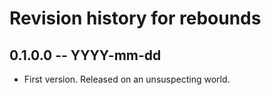 # Revision history for rebounds

## 0.1.0.0 -- YYYY-mm-dd

* First version. Released on an unsuspecting world.
